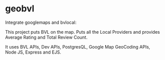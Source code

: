 # geobvl
Integrate googlemaps and bvlocal:

This project puts BVL on the map. Puts all the Local Providers and provides Average Rating and Total Review Count. 

It uses BVL APIs, Dev APIs, PostgresQL, Google Map GeoCoding APIs, Node JS, Express and EJS. 

